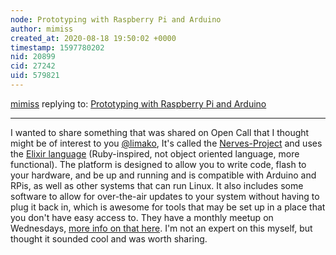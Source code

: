 ```yaml
---
node: Prototyping with Raspberry Pi and Arduino
author: mimiss
created_at: 2020-08-18 19:50:02 +0000
timestamp: 1597780202
nid: 20899
cid: 27242
uid: 579821
---
```




[mimiss](../profile/mimiss) replying to: [Prototyping with Raspberry Pi and Arduino](../notes/limako/09-17-2019/prototyping-with-raspberry-pi-and-arduino)

----
I wanted to share something that was shared on Open Call that I thought might be of interest to you [@limako](/profile/limako), It's called the [Nerves-Project](https://www.nerves-project.org) and uses the [Elixir language](https://elixir-lang.org) (Ruby-inspired, not object oriented language, more functional). The platform is designed to allow you to write code, flash to your hardware, and be up and running and is compatible with Arduino and RPis, as well as other systems that can run Linux. It also includes some software to allow for over-the-air updates to your system without having to plug it back in, which is awesome for tools that may be set up in a place that you don't have easy access to. They have a monthly meetup on Wednesdays, [more info on that here](https://nerves.group). I'm not an expert on this myself, but thought it sounded cool and was worth sharing.